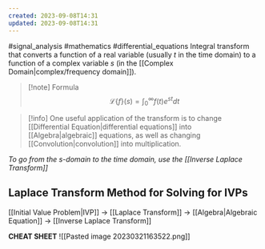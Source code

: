 ```yaml
---
created: 2023-09-08T14:31
updated: 2023-09-08T14:31
---
```

#signal_analysis #mathematics #differential_equations 
Integral transform that converts a function of a real variable (usually $t$ in the time domain) to a function of a complex variable $s$ (in the [[Complex Domain|complex/frequency domain]]).

>[!note] Formula
>$$\mathcal{L}\{f\}(s)=\int^{\infty}_{0}{f(t)e^{st}dt}$$


>[!info] 
>One useful application of the transform is to change [[Differential Equation|differential equations]] into [[Algebra|algebraic]] equations, as well as changing [[Convolution|convolution]] into multiplication.

*To go from the $s$-domain to the time domain, use the [[Inverse Laplace Transform]]*

## Laplace Transform Method for Solving for IVPs
[[Initial Value Problem|IVP]] → [[Laplace Transform]] → [[Algebra|Algebraic Equation]] → [[Inverse Laplace Transform]]

**CHEAT SHEET**
![[Pasted image 20230321163522.png]]